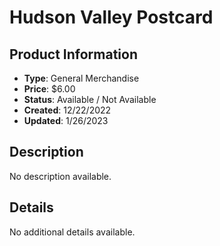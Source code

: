 # Hudson Valley Postcard

## Product Information
- **Type**: General Merchandise
- **Price**: $6.00
- **Status**: Available / Not Available
- **Created**: 12/22/2022
- **Updated**: 1/26/2023

## Description
No description available.



## Details
No additional details available.
